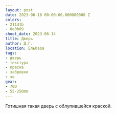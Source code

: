 ```yaml
---
layout: post
date: 2023-06-16 00:00:00.000000000 Z
colors:
- 211d1b
- 0e0b09
shoot_date: 2023-06-14
title: Дверь
author: Д.Г.
location: Ёльбаза
tags:
- дверь
- текстура
- краска
- заброшки
- эе
gear:
- 70D
- 55-250mm
---
```

Готишная такая дверь с облупившейся краской.

